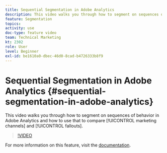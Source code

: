 ```yaml
---
title: Sequential Segmentation in Adobe Analytics
description: This video walks you through how to segment on sequences of behavior in Adobe Analytics and how to use that to compare marketing channels and fallouts.
feature: Segmentation
topics: 
activity: use
doc-type: feature video
team: Technical Marketing
kt: 2302
role: User
level: Beginner
exl-id: be1610a0-dbec-46d0-8cad-b4726333b8f9
---
```

# Sequential Segmentation in Adobe Analytics {#sequential-segmentation-in-adobe-analytics}

This video walks you through how to segment on sequences of behavior in Adobe Analytics and how to use that to compare [!UICONTROL marketing channels] and [!UICONTROL fallouts].

>[!VIDEO](https://video.tv.adobe.com/v/25405/?quality=12)

For more information on this feature, visit the [documentation](https://marketing.adobe.com/resources/help/en_US/analytics/segment/index.html?f=seg_build_ui).
